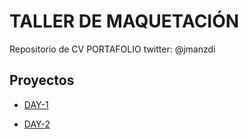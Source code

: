 

# TALLER DE MAQUETACIÓN

Repositorio de CV PORTAFOLIO twitter: @jmanzdi

## Proyectos

- [DAY-1](https://jonathanmanzanodiaz.github.io/practice/100DaysCSS/Day1)

- [DAY-2](https://jonathanmanzanodiaz.github.io/practice/100DaysCSS/Day2)